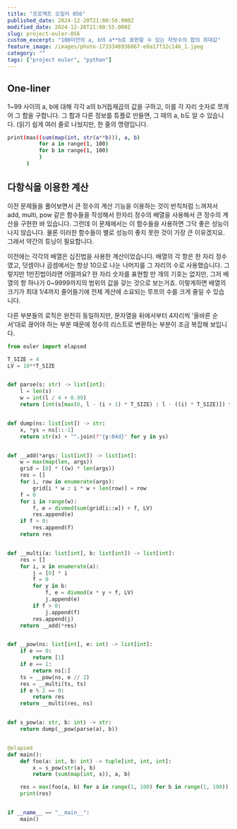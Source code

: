 ```yaml
---
title: "프로젝트 오일러 056"
published_date: 2024-12-20T21:00:56.000Z
modified_date: 2024-12-20T21:00:55.000Z
slug: project-euler-056
custom_excerpt: "100미만의 a, b의 a**b로 표현할 수 있는 자릿수의 합의 최대값"
feature_image: /images/photo-1733346936067-e0a17f32c14b_1.jpeg
category: ""
tags: ["project euler", "python"]
---
```


## One-liner

1~99 사이의 a, b에 대해 각각 a의 b거듭제곱의 값을 구하고, 이를 각 자리 숫자로 쪼개어 그 합을 구합니다. 그 합과 다른 정보를
튜플로 만들면, 그 때의 a, b도 알 수 있습니다. (읽기 쉽게 여러 줄로 나눴지만, 한 줄의 명령입니다.

```bash
print(max((sum(map(int, str(a**b))), a, b) 
          for a in range(1, 100) 
          for b in range(1, 100)
          )
      )
```
## 다항식을 이용한 계산

이전 문제들을 풀어보면서 큰 정수의 계산 기능을 이용하는 것이 반칙처럼 느껴져서 add, multi, pow 같은 함수들을 작성해서 한자리
정수의 배열을 사용해서 큰 정수의 계산을 구현한 바 있습니다. 그런데 이 문제에서는 이 함수들을 사용하면 그닥 좋은 성능이 나지 않습니다.
물론 이러한 함수들이 별로 성능이 좋지 못한 것이 가장 큰 이유겠지요. 그래서 약간의 튜닝이 필요합니다.

이전에는 각각의 배열은 십진법을 사용한 계산이었습니다. 배열의 각 항은 한 자리 정수였고, 덧셈이나 곱셈에서는 항상 10으로 나눈 나머지를
그 자리의 수로 사용했습니다. 그렇지만 1만진법이라면 어떨까요? 한 자리 숫자를 표현할 만 개의 기호는 없지만, 그저 배열의 항 하나가
0~9999까지의 범위의 값을 갖는 것으로 보는거죠. 이렇게하면 배열의 크기가 최대 1/4까지 줄어들기에 전체 계산에 소요되는 루프의 수를
크게 줄일 수 있습니다.

다른 부분들의 로직은 완전히 동일하지만, 문자열을 뒤에서부터 4자리씩 '올바른 순서'대로 끊어야 하는 부분 때문에 정수의 리스트로 변환하는
부분이 조금 복잡해 보입니다.

```python
from euler import elapsed

T_SIZE = 4
LV = 10**T_SIZE


def parse(s: str) -> list[int]:
    l = len(s)
    w = int(l / 4 + 0.99)
    return [int(s[max(0, l - (i + 1) * T_SIZE) : l - ((i) * T_SIZE)]) for i in range(w)]


def dump(ns: list[int]) -> str:
    x, *ys = ns[::-1]
    return str(x) + "".join(f"{y:04d}" for y in ys)


def __add(*args: list[int]) -> list[int]:
    w = max(map(len, args))
    grid = [0] * ((w) * len(args))
    res = []
    for i, row in enumerate(args):
        grid[i * w : i * w + len(row)] = row
    f = 0
    for i in range(w):
        f, e = divmod(sum(grid[i::w]) + f, LV)
        res.append(e)
    if f > 0:
        res.append(f)
    return res


def __multi(a: list[int], b: list[int]) -> list[int]:
    res = []
    for i, x in enumerate(a):
        j = [0] * i
        f = 0
        for y in b:
            f, e = divmod(x * y + f, LV)
            j.append(e)
        if f > 0:
            j.append(f)
        res.append(j)
    return __add(*res)


def __pow(ns: list[int], e: int) -> list[int]:
    if e == 0:
        return [1]
    if e == 1:
        return ns[:]
    ts = __pow(ns, e // 2)
    res = __multi(ts, ts)
    if e % 2 == 0:
        return res
    return __multi(res, ns)


def s_pow(a: str, b: int) -> str:
    return dump(__pow(parse(a), b))


@elapsed
def main():
    def foo(a: int, b: int) -> tuple[int, int, int]:
        x = s_pow(str(a), b)
        return (sum(map(int, x)), a, b)

    res = max(foo(a, b) for a in range(1, 100) for b in range(1, 100))
    print(res)


if __name__ == "__main__":
    main()
```